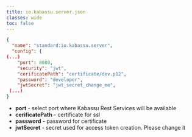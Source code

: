 ```yaml
---
title: io.kabassu.server.json
classes: wide
toc: false
---
```


```json
{
  "name": "standard:io.kabassu.server",  
  "config": {  
(...)      
    "port": 8080,
    "security": "jwt",
    "cerificatePath": "certificate/dev.p12",
    "password": "developer",
    "jwtSecret": "jwt_secret_change_me",   
 (...)  
}
```
- **port** - select port where Kabassu Rest Services will be available 
- **cerificatePath** - certificate for ssl
- **password** - password for certificate
- **jwtSecret** - secret used for access token creation. Please change it